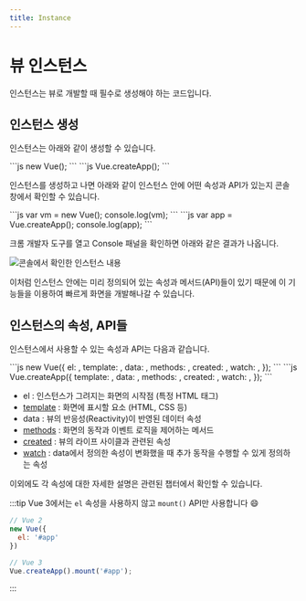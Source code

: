 ```yaml
---
title: Instance
---
```


# 뷰 인스턴스

인스턴스는 뷰로 개발할 때 필수로 생성해야 하는 코드입니다.

## 인스턴스 생성

인스턴스는 아래와 같이 생성할 수 있습니다.

<code-group>
<code-block title="Vue 2">
```js
new Vue();
```
</code-block>

<code-block title="Vue 3">
```js
Vue.createApp();
```
</code-block>
</code-group>

인스턴스를 생성하고 나면 아래와 같이 인스턴스 안에 어떤 속성과 API가 있는지 콘솔 창에서 확인할 수 있습니다.

<code-group>
<code-block title="Vue 2">
```js
var vm = new Vue();
console.log(vm);
```
</code-block>

<code-block title="Vue 3">
```js
var app = Vue.createApp();
console.log(app);
```
</code-block>
</code-group>

크롬 개발자 도구를 열고 Console 패널을 확인하면 아래와 같은 결과가 나옵니다.

![콘솔에서 확인한 인스턴스 내용](../.vuepress/public/images/console-instance.png)

이처럼 인스턴스 안에는 미리 정의되어 있는 속성과 메서드(API)들이 있기 때문에 이 기능들을 이용하여 빠르게 화면을 개발해나갈 수 있습니다.

## 인스턴스의 속성, API들

인스턴스에서 사용할 수 있는 속성과 API는 다음과 같습니다.

<code-group>
<code-block title="Vue 2">
```js
new Vue({
  el: ,
  template: ,
  data: ,
  methods: ,
  created: ,
  watch: ,
});
```
</code-block>

<code-block title="Vue 3">
```js
Vue.createApp({
  template: ,
  data: ,
  methods: ,
  created: ,
  watch: ,
});
```
</code-block>
</code-group>

- el : 인스턴스가 그려지는 화면의 시작점 (특정 HTML 태그)
- [template](/vue/template.html) : 화면에 표시할 요소 (HTML, CSS 등)
- data : 뷰의 반응성(Reactivity)이 반영된 데이터 속성
- [methods](/syntax/methods.html) : 화면의 동작과 이벤트 로직을 제어하는 메서드
- [created](/vue/life-cycle.html) : 뷰의 라이프 사이클과 관련된 속성
- [watch](/syntax/watch.html) : data에서 정의한 속성이 변화했을 때 추가 동작을 수행할 수 있게 정의하는 속성

이외에도 각 속성에 대한 자세한 설명은 관련된 챕터에서 확인할 수 있습니다.

:::tip
Vue 3에서는 `el` 속성을 사용하지 않고 `mount()` API만 사용합니다 :smile:

```js
// Vue 2
new Vue({
  el: '#app'
})

// Vue 3
Vue.createApp().mount('#app');
```
:::
